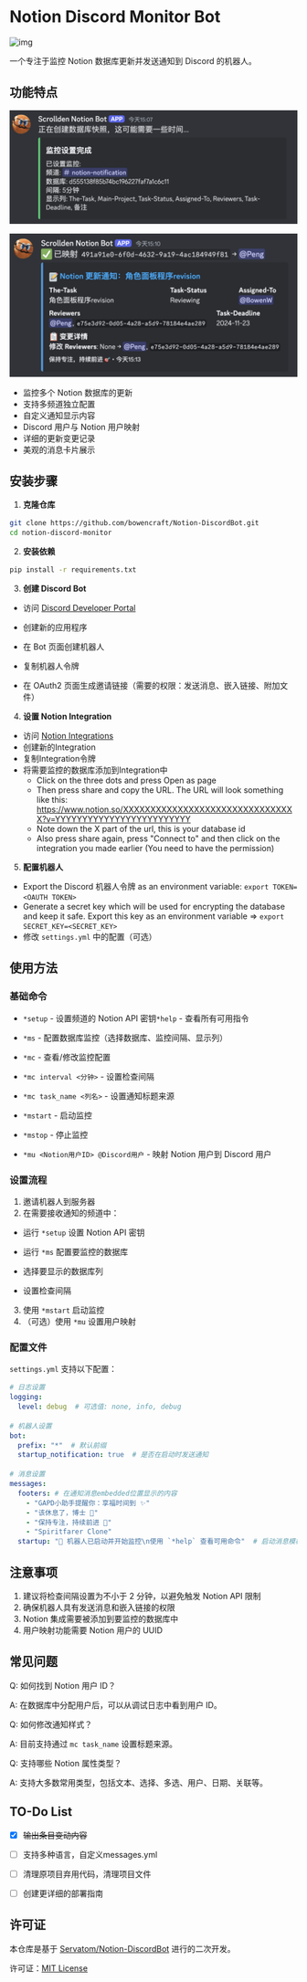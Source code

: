# Notion Discord Monitor Bot

![img](https://camo.githubusercontent.com/460820b5010c49d3a8ca74427778ffeb604ac7b6571d46db37c753a9c28476d4/68747470733a2f2f692e696d6775722e636f6d2f735371547535362e706e67)

一个专注于监控 Notion 数据库更新并发送通知到 Discord 的机器人。



## 功能特点

![img](img/img-setup.png)

![img](img/img-notify.png)

- 监控多个 Notion 数据库的更新
- 支持多频道独立配置
- 自定义通知显示内容
- Discord 用户与 Notion 用户映射
- 详细的更新变更记录
- 美观的消息卡片展示



## 安装步骤

1. **克隆仓库**

```bash
git clone https://github.com/bowencraft/Notion-DiscordBot.git
cd notion-discord-monitor
```

2. **安装依赖**

```bash
pip install -r requirements.txt
```

3. **创建 Discord Bot**

- 访问 [Discord Developer Portal](https://discord.com/developers/applications)

- 创建新的应用程序

- 在 Bot 页面创建机器人

- 复制机器人令牌

- 在 OAuth2 页面生成邀请链接（需要的权限：发送消息、嵌入链接、附加文件）

4. **设置 Notion Integration**

- 访问 [Notion Integrations](https://www.notion.so/my-integrations)
- 创建新的Integration
- 复制Integration令牌
- 将需要监控的数据库添加到Integration中
  - Click on the three dots and press Open as page
  - Then press share and copy the URL. The URL will look something like this: https://www.notion.so/XXXXXXXXXXXXXXXXXXXXXXXXXXXXXXXX?v=YYYYYYYYYYYYYYYYYYYYYYYYY
  - Note down the X part of the url, this is your database id
  - Also press share again, press "Connect to" and then click on the integration you made earlier (You need to have the permission)

5. **配置机器人**

- Export the Discord 机器人令牌 as an environment variable: `export TOKEN=<OAUTH TOKEN>`
- Generate a secret key which will be used for encrypting the database and keep it safe. Export this key as an environment variable => `export SECRET_KEY=<SECRET_KEY>`
- 修改 `settings.yml` 中的配置（可选）



## 使用方法

### 基础命令

- `*setup` - 设置频道的 Notion API 密钥`*help` - 查看所有可用指令
- `*ms` - 配置数据库监控（选择数据库、监控间隔、显示列）

- `*mc` - 查看/修改监控配置

- `*mc interval <分钟>` - 设置检查间隔

- `*mc task_name <列名>` - 设置通知标题来源

- `*mstart` - 启动监控

- `*mstop` - 停止监控

- `*mu <Notion用户ID> @Discord用户` - 映射 Notion 用户到 Discord 用户

### 设置流程

1. 邀请机器人到服务器
2. 在需要接收通知的频道中：

  - 运行 `*setup` 设置 Notion API 密钥

  - 运行 `*ms` 配置要监控的数据库

  - 选择要显示的数据库列

  - 设置检查间隔

3. 使用 `*mstart` 启动监控
4. （可选）使用 `*mu` 设置用户映射

### 配置文件

`settings.yml` 支持以下配置：

```yaml
# 日志设置
logging:
  level: debug  # 可选值: none, info, debug

# 机器人设置
bot:
  prefix: "*"  # 默认前缀 
  startup_notification: true  # 是否在启动时发送通知

# 消息设置
messages:
  footers: # 在通知消息embedded位置显示的内容
    - "GAPD小助手提醒你：享福时间到 ✨"
    - "该休息了，博士 🤝"
    - "保持专注，持续前进 🎯"
    - "Spiritfarer Clone"
  startup: "🤖 机器人已启动并开始监控\n使用 `*help` 查看可用命令"  # 启动消息模板
```



## 注意事项

1. 建议将检查间隔设置为不小于 2 分钟，以避免触发 Notion API 限制
2. 确保机器人具有发送消息和嵌入链接的权限
3. Notion 集成需要被添加到要监控的数据库中
4. 用户映射功能需要 Notion 用户的 UUID



## 常见问题

Q: 如何找到 Notion 用户 ID？

A: 在数据库中分配用户后，可以从调试日志中看到用户 ID。

Q: 如何修改通知样式？

A: 目前支持通过 `mc task_name` 设置标题来源。

Q: 支持哪些 Notion 属性类型？

A: 支持大多数常用类型，包括文本、选择、多选、用户、日期、关联等。



## TO-Do List

- [x] ~~输出条目变动内容~~
- [ ] 支持多种语言，自定义messages.yml
- [ ] 清理原项目弃用代码，清理项目文件
- [ ] 创建更详细的部署指南



## 许可证

本仓库是基于 [Servatom/Notion-DiscordBot](https://github.com/Servatom/Notion-DiscordBot) 进行的二次开发。

许可证：[MIT License](LICENSE)